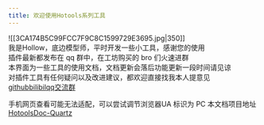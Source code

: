 ```yaml
---
title: 欢迎使用Hotools系列工具
---
```

![[3CA174B5C99FCC7F9C8C1599729E3695.jpg|350]]  
我是Hollow，底边模型师，平时开发一些小工具，感谢您的使用  
插件最新都发布在 qq 群中，在工坊购买的 bro 们火速进群  
本界面为一些工具的使用文档，文档更新会落后功能更新一段时间请见谅  
对插件工具有任何疑问以及改进建议，都欢迎直接找我本人提意见  
[github](https://github.com/HollowAmeChan)[bilibil](https://space.bilibili.com/60340452)[qq交流群](https://qm.qq.com/q/YkNEsTDQUG)  

手机网页查看可能无法适配，可以尝试调节浏览器UA 标识为 PC
本文档项目地址 [HotoolsDoc-Quartz](https://github.com/HollowAmeChan/HotoolsDoc-Quartz) 
